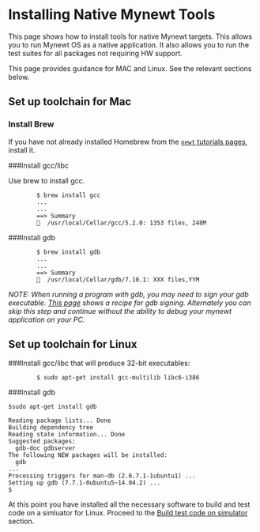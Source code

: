 # Installing Native Mynewt Tools

This page shows how to install tools for native Mynewt targets. This
allows you to run Mynewt OS as a native application.  It also allows
you to run the test suites for all packages not requiring HW support. 

This page provides guidance for MAC and Linux. See the relevant sections below.

## Set up toolchain for Mac

### Install Brew

If you have not already installed Homebrew from the 
[`newt` tutorials pages](../../newt/tutorials/newt_mac.md), install it. 

###Install gcc/libc 

Use brew to install gcc.

```no-highlight
        $ brew install gcc
        ...
        ...
        ==> Summary
        🍺  /usr/local/Cellar/gcc/5.2.0: 1353 files, 248M
```

###Install gdb 

```no-highlight
        $ brew install gdb
        ...
        ...
        ==> Summary
        🍺  /usr/local/Cellar/gdb/7.10.1: XXX files,YYM
```

_NOTE: When running a program with gdb, you may need to sign your gdb
executable.  [This page](https://gcc.gnu.org/onlinedocs/gnat_ugn/Codesigning-the-Debugger.html)
shows a recipe for gdb signing. Alternately you can skip this step and
continue without the ability to debug your mynewt application on your PC._

## Set up toolchain for Linux 

###Install gcc/libc that will produce 32-bit executables: 
```no-highlight
        $ sudo apt-get install gcc-multilib libc6-i386
```        
###Install gdb 

```no-highlight
$sudo apt-get install gdb

Reading package lists... Done
Building dependency tree       
Reading state information... Done
Suggested packages:
  gdb-doc gdbserver
The following NEW packages will be installed:
  gdb
...
Processing triggers for man-db (2.6.7.1-1ubuntu1) ...
Setting up gdb (7.7.1-0ubuntu5~14.04.2) ...
$ 

```

At this point you have installed all the necessary software to build and test code on a simluator for Linux. Proceed to the [Build test code on simulator](#build-test-code-on-simulator) section.
